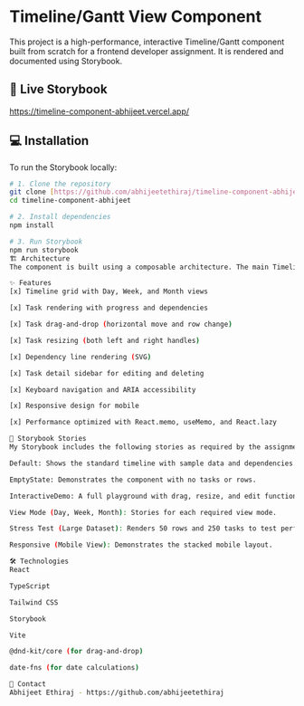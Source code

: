# Timeline/Gantt View Component

This project is a high-performance, interactive Timeline/Gantt component built from scratch for a frontend developer assignment. It is rendered and documented using Storybook.

## 🚀 Live Storybook

https://timeline-component-abhijeet.vercel.app/

## 💻 Installation

To run the Storybook locally:

```bash
# 1. Clone the repository
git clone [https://github.com/abhijeetethiraj/timeline-component-abhijeet.git](https://github.com/abhijeetethiraj/timeline-component-abhijeet.git)
cd timeline-component-abhijeet

# 2. Install dependencies
npm install

# 3. Run Storybook
npm run storybook
🏗️ Architecture
The component is built using a composable architecture. The main TimelineView component acts as a controller, managing state and context (like DndContext). It composes smaller, memoized child components (TimelineRow, TaskBar, TimelineHeader) to ensure high performance and prevent unnecessary re-renders. Utility functions for date, position, and dependency calculations are separated for testability and reusability.

✨ Features
[x] Timeline grid with Day, Week, and Month views

[x] Task rendering with progress and dependencies

[x] Task drag-and-drop (horizontal move and row change)

[x] Task resizing (both left and right handles)

[x] Dependency line rendering (SVG)

[x] Task detail sidebar for editing and deleting

[x] Keyboard navigation and ARIA accessibility

[x] Responsive design for mobile

[x] Performance optimized with React.memo, useMemo, and React.lazy

📖 Storybook Stories
My Storybook includes the following stories as required by the assignment:

Default: Shows the standard timeline with sample data and dependencies.

EmptyState: Demonstrates the component with no tasks or rows.

InteractiveDemo: A full playground with drag, resize, and edit functionality.

View Mode (Day, Week, Month): Stories for each required view mode.

Stress Test (Large Dataset): Renders 50 rows and 250 tasks to test performance.

Responsive (Mobile View): Demonstrates the stacked mobile layout.

🛠️ Technologies
React

TypeScript

Tailwind CSS

Storybook

Vite

@dnd-kit/core (for drag-and-drop)

date-fns (for date calculations)

👤 Contact
Abhijeet Ethiraj - https://github.com/abhijeetethiraj
```
